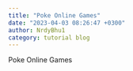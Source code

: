 ```yaml
---
title: "Poke Online Games"
date: "2023-04-03 08:26:47 +0300"
author: NrdyBhu1
category: tutorial blog
---
```

Poke Online Games
